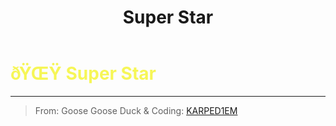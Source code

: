 ﻿---
lang: en-US
title: Super Star
prev:
next:
---

# <font color="#f6f657">ðŸŒŸ <b>Super Star</b></font> <Badge text="Basic" type="tip" vertical="middle"/>
---

> From: Goose Goose Duck & Coding: [KARPED1EM](https://github.com/KARPED1EM)
